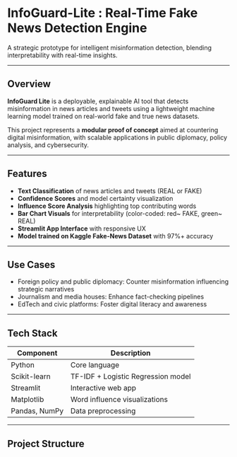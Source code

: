 # InfoGuard-Lite : Real-Time Fake News Detection Engine
A strategic prototype for intelligent misinformation detection, blending interpretability with real-time insights.

---

## Overview
**InfoGuard Lite** is a deployable, explainable AI tool that detects misinformation in news articles and tweets using a lightweight machine learning model trained on real-world fake and true news datasets.

This project represents a **modular proof of concept** aimed at countering digital misinformation, with scalable applications in public diplomacy, policy analysis, and cybersecurity.

---

## Features

- **Text Classification** of news articles and tweets (REAL or FAKE)
- **Confidence Scores** and model certainty visualization
- **Influence Score Analysis** highlighting top contributing words
- **Bar Chart Visuals** for interpretability (color-coded: red~ FAKE, green~ REAL)
- **Streamlit App Interface** with responsive UX
- **Model trained on Kaggle Fake-News Dataset** with 97%+ accuracy

---

## Use Cases

- Foreign policy and public diplomacy: Counter misinformation influencing strategic narratives
- Journalism and media houses: Enhance fact-checking pipelines
- EdTech and civic platforms: Foster digital literacy and awareness

---

## Tech Stack

| Component           | Description                       |
|--------------------|-----------------------------------|
| Python             | Core language                     |
| Scikit-learn       | TF-IDF + Logistic Regression model |
| Streamlit          | Interactive web app               |
| Matplotlib         | Word influence visualizations     |
| Pandas, NumPy      | Data preprocessing                |

---

## Project Structure


